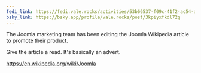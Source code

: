 ```yaml
---
fedi_link: https://fedi.vale.rocks/activities/53b66537-f09c-41f2-ac54-ad936d5033f5
bsky_link: https://bsky.app/profile/vale.rocks/post/3kpiyxfkdl72g
---
```


The Joomla marketing team has been editing the Joomla Wikipedia article to promote their product.

Give the article a read. It's basically an advert.

<https://en.wikipedia.org/wiki/Joomla>
